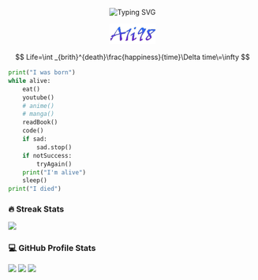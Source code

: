 <p align="center">
<img src="https://readme-typing-svg.demolab.com?font=Fira+Code&pause=1000&color=BF42F7&width=435&lines=5%2B+years+of+coding+experience;Back-End+developer" alt="Typing SVG" />
</p>

<p align="center">
 <a href="https://github.com/A1i98">
  <img src="https://raw.githubusercontent.com/A1i98/A1i98/main/images.png" />
 </a>
</p>

$$
Life=\int _{brith}^{death}\frac{happiness}{time}\Delta time\=\infty
$$

```python
print("I was born")
while alive:
    eat()
    youtube()
    # anime()
    # manga()
    readBook()
    code()
    if sad:
        sad.stop()
    if notSuccess:
        tryAgain()
    print("I'm alive")
    sleep()
print("I died")
```

<h3>🔥 Streak Stats</h3>

<img src="https://github-readme-streak-stats.herokuapp.com?user=A1i98&theme=radical&hide_border=true" />


<h3>💻 GitHub Profile Stats</h3>

<img src="https://github-readme-stats.vercel.app/api?username=A1i98&theme=radical&hide_border=true" />
<img src="https://github-readme-stats.vercel.app/api/top-langs?username=A1i98&langs_count=8&layout=compact&theme=radical&hide_border=true" />

<a href="https://visitcount.itsvg.in">
<img src="https://visitcount.itsvg.in/api?id=A1i98&label=&color=11&icon=5&pretty=true" />
</a>
